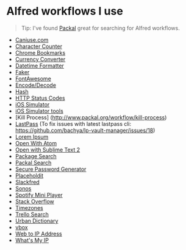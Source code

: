 # Alfred workflows I use

> Tip: I've found [Packal](http://www.packal.org/) great for searching for Alfred workflows.

+ [Caniuse.com](https://github.com/willfarrell/alfred-caniuse-workflow)
+ [Character Counter](https://github.com/RyanVerhey/character-counter-alfred-workflow)
+ [Chrome Bookmarks](http://mdreizin.github.io/alfred-workflows/)
+ [Currency Converter](http://www.packal.org/workflow/currency-converter)
+ [Datetime Formatter](https://github.com/mwaterfall/alfred-datetime-format-converter)
+ [Faker](http://www.packal.org/workflow/alfred-faker)
+ [FontAwesome](https://github.com/ruedap/alfred2-font-awesome-workflow)
+ [Encode/Decode](https://github.com/willfarrell/alfred-encode-decode-workflow)
+ [Hash](https://github.com/willfarrell/alfred-hash-workflow)
+ [HTTP Status Codes](https://github.com/JoelQ/alfred-http)
+ [iOS Simulator](https://github.com/zumwalt/Alfred-iOS-Simulator-Workflow)
+ [iOS Simulator tools](http://www.packal.org/workflow/ios-simulator)
+ [Kill Process] (http://www.packal.org/workflow/kill-process)
+ [LastPass](http://www.packal.org/workflow/lastpass-vault-manager) (To fix issues with latest lastpass cli: https://github.com/bachya/lp-vault-manager/issues/18)
+ [Lorem Ipsum](https://github.com/lipsumio/alfred-lipsum)
+ [Open With Atom](https://github.com/franzheidl/alfred-workflows/blob/master/open-with-atom/Open%20with%20Atom.alfredworkflow)
+ [Open with Sublime Text 2](https://github.com/franzheidl/alfred-workflows/blob/master/open-with-sublime-text-2/Open%20with%20Sublime%20Text%202.alfredworkflow)
+ [Package Search](https://github.com/willfarrell/alfred-pkgman-workflow)
+ [Packal Search](http://www.packal.org/workflow/packal-workflow-search)
+ [Secure Password Generator](http://www.packal.org/workflow/secure-password-generator)
+ [Placeholdit](https://github.com/brilin01/alfred-workflows/tree/master/placeholdit)
+ [Slackfred](http://www.packal.org/workflow/slackfred)
+ [Sonos](http://www.alfredforum.com/topic/5950-sonos-playback-control-search/)
+ [Spotify Mini Player](http://www.packal.org/workflow/spotify-mini-player)
+ [Stack Overflow](http://www.packal.org/workflow/stack-overflow)
+ [Timezones](http://www.packal.org/workflow/timezones)
+ [Trello Search](http://www.packal.org/workflow/trello-search)
+ [Urban Dictionary](https://github.com/danylokostyshyn/urbandictionary-alfred-workflow)
+ [vbox](http://www.packal.org/workflow/vbox)
+ [Web to IP Address](http://www.packal.org/workflow/web-ip-address)
+ [What's My IP](http://www.packal.org/workflow/whats-my-ip)
